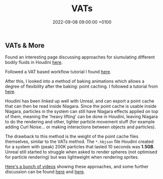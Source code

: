 ﻿---
layout: post 
title:  "VATs"
date:   2022-09-08 09:00:00 +0100 
categories: [unreal, houdini, website]
---

## VATs & More

Found an interesting page discussing approaches for siumulating different bodily fluids in Houdini [here](https://www.katexagoraris.com/creating-bodily-fuilds-in-houdini).

Followed a VAT based workflow tutorial I found [here](https://www.youtube.com/watch?v=sZ6gT1uvJJc&list=PLXNFA1EysfYn686NxzYbKxm845eOIwDPA&index=6).

After this, I looked into a method of baking animations which allows a degree of flexibility after the baking: point caching. I followed a tutorial from [here](https://www.youtube.com/watch?v=5N2tPBTyHO4). 

Houdini has been linked up well with Unreal, and can export a point cache that can then be read inside Niagara. Since the point cache is usable inside Niagara, particles in the system can still have Niagara effects applied on top of them, meaning the 'heavy lifting' can be done in Houdini, leaving Niagara to do the rendering and other, lighter particle movement stuff (for example adding Curl Noise... or making interactions between objects and particles).

The drawback to this method is the weight of the point cache files themselves, similar to the VATs method. The `*.hbjson` file Houdini created for a system with (peak) 200K particles that lasted 10 seconds was **1.5GB**. Unreal still started to struggle when asked to render spheres (not optimised for particle rendering) but was lightweight when rendering sprites.

[Here's a bunch of videos](https://drive.google.com/drive/folders/1S1v-EnbmQIzL22m4apQofTgHojTaJYOI?usp=sharing) showing these approaches, and some further discussion can be found [here](https://marshmallowlf.slack.com/archives/C01LR3113QC/p1662639142592799) and [here](https://marshmallowlf.slack.com/archives/C01LR3113QC/p1662648683647209).



